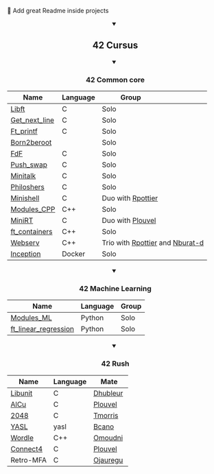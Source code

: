 :construction: Add great Readme inside projects

<details open>
<summary align='center'> <h2> 42 Cursus </h2> </summary>

<details open>
<summary align='center'> <h3> 42 Common core </h3> </summary>

| Name                              | Language | Group                                                   |
|-----------------------------------|----------|---------------------------------------------------------|
| [Libft][42-libft]                 | C        | Solo                                                    |
| [Get_next_line][42-get_next_line] | C        | Solo                                                    |
| [Ft_printf][42-ft_printf]         | C        | Solo                                                    |
| [Born2beroot][42-Born2beroot]     |          | Solo                                                    |
| [FdF][42-FdF]                     | C        | Solo                                                    |
| [Push_swap][42-push_swap]         | C        | Solo                                                    |
| [Minitalk][42-minitalk]           | C        | Solo                                                    |
| [Philoshers][42-Philoshers]       | C        | Solo                                                    |
| [Minishell][42-Minishell]         | C        | Duo with [Rpottier][Rpottier]                           |
| [Modules_CPP][42-CPP_Modules]     | C++      | Solo                                                    |
| [MiniRT][42-miniRT]               | C        | Duo with [Plouvel][Plouvel]                             |
| [ft_containers][42-ft_containers] | C++      | Solo                                                    |
| [Webserv][42-Webserv]             | C++      | Trio with [Rpottier][Rpottier] and [Nburat-d][Nburat-d] |
| [Inception][42-Inception]         | Docker   | Solo                                                    |

</details>

<details open>
<summary align='center'> <h3> 42 Machine Learning </h3> </summary>

| Name                                            | Language | Group |
|-------------------------------------------------|----------|-------|
| [Modules_ML][42-Modules ML]                     | Python   | Solo  |
| [ft_linear_regression][42-ft_linear_regression] | Python   | Solo  |

</details>

<details open>
<summary align='center'> <h3> 42 Rush </h3> </summary>

| Name                     | Language | Mate                 |
|--------------------------|----------|----------------------|
| [Libunit][42-libunit]    | C        | [Dhubleur][Dhubleur] |
| [AlCu][42-AlCu]          | C        | [Plouvel][Plouvel]   |
| [2048][42-Wong_kar_Wai]  | C        | [Tmorris][Tmorris]   |
| [YASL][42-YASL]          | yasl     | [Bcano][Bcano]       |
| [Wordle][42-Wordle]      | C++      | [Omoudni][Omoudni]   |
| [Connect4][42-Connect4]  | C        | [Plouvel][Plouvel]   |
| Retro-MFA                | C        | [Ojauregu][Ojauregu] |

</details>
</details>

<!-- Lien repo github --->

[42-CPP_Modules]: https://github.com/bsavinel/42-CPP_Modules
[42-libft]: https://github.com/bsavinel/42-libft
[42-get_next_line]: https://github.com/bsavinel/42-get_next_line
[42-ft_printf]: https://github.com/bsavinel/42-ft_printf
[42-Born2beroot]: https://github.com/bsavinel/42-Born2beroot
[42-FdF]: https://github.com/bsavinel/42-FdF
[42-push_swap]: https://github.com/bsavinel/42-push_swap
[42-minitalk]: https://github.com/bsavinel/42-minitalk
[42-Philoshers]: https://github.com/bsavinel/42-Philosophers
[42-libunit]: https://github.com/bsavinel/42-libunit
[42-AlCu]: https://github.com/bsavinel/42-AlCu
[42-Minishell]: https://github.com/bsavinel/42-Minishell
[42-Wong_kar_Wai]: https://github.com/bsavinel/42-Wong_kar_Wai
[42-YASL]: https://github.com/bsavinel/42-YASL
[42-Wordle]: https://github.com/bsavinel/42-Wordle
[42-Connect4]: https://github.com/bsavinel/42-Connect4
[42-miniRT]: https://github.com/bsavinel/42-miniRT
[42-ft_containers]:https://github.com/bsavinel/42-ft_containers
[42-Webserv]:https://github.com/bsavinel/42-Webserv
[42-Inception]:https://github.com/bsavinel/42-Inception
[42-ft_linear_regression]:https://github.com/bsavinel/42-ft_linear_regression
[42-Modules ML]:https://github.com/bsavinel/42-ML_Module

<!-- Mate of project --->

[Nburat-d]: https://github.com/nicolasb1607
[Plouvel]: https://github.com/noctuelles
[Dhubleur]: https://github.com/dams333
[Rpottier]: https://github.com/RodolphePottier
[Tmorris]: https://github.com/tmorris42
[Bcano]: https://github.com/BarbaraC12
[Omoudni]: https://github.com/OUAFABULOUS
[Ojauregu]: https://github.com/Oceanejau
